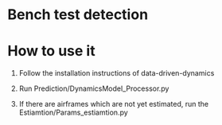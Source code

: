 # Bench test detection

# How to use it

1. Follow the installation instructions of data-driven-dynamics

2. Run Prediction/DynamicsModel_Processor.py

3. If there are airframes which are not yet estimated, run the Estiamtion/Params_estiamtion.py 
